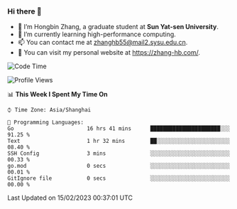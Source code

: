 ### Hi there 👋

- 🔭 I’m Hongbin Zhang, a graduate student at **Sun Yat-sen University**.
- 🌱 I’m currently learning high-performance computing.
- 📫 You can contact me at zhanghb55@mail2.sysu.edu.cn.
- 👀 You can visit my personal website at https://zhang-hb.com/.

<!--START_SECTION:waka-->
![Code Time](http://img.shields.io/badge/Code%20Time-68%20hrs%2053%20mins-blue)

![Profile Views](http://img.shields.io/badge/Profile%20Views-2-blue)

📊 **This Week I Spent My Time On** 

```text
⌚︎ Time Zone: Asia/Shanghai

💬 Programming Languages: 
Go                       16 hrs 41 mins      ██████████████████████░░░   91.25 % 
Text                     1 hr 32 mins        ██░░░░░░░░░░░░░░░░░░░░░░░   08.40 % 
SSH Config               3 mins              ░░░░░░░░░░░░░░░░░░░░░░░░░   00.33 % 
go.mod                   0 secs              ░░░░░░░░░░░░░░░░░░░░░░░░░   00.01 % 
GitIgnore file           0 secs              ░░░░░░░░░░░░░░░░░░░░░░░░░   00.00 % 

```


 Last Updated on 15/02/2023 00:37:01 UTC
<!--END_SECTION:waka-->